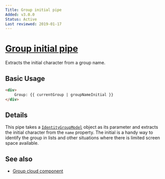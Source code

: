 ```yaml
---
Title: Group initial pipe
Added: v3.0.0
Status: Active
Last reviewed: 2019-01-17
---
```


# [Group initial pipe](../../../lib/process-services-cloud/src/lib/group/pipe/group-initial.pipe.ts "Defined in group-initial.pipe.ts")

Extracts the initial character from a group name.

## Basic Usage

<!-- {% raw %} -->

```HTML
<div>
    Group: {{ currentGroup | groupNameInitial }}
</div>
```

<!-- {% endraw %} -->

## Details

This pipe takes a [`IdentityGroupModel`](../../../lib/core/models/identity-group.model.ts)
object as its parameter and extracts the initial character from the `name`
property. The initial is a handy way to identify the group in lists and
other situations where there is limited screen space available.

## See also

-   [Group cloud component](../components/group-cloud.component.md)
